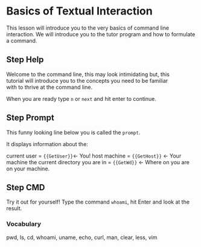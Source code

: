 # Basics of Textual Interaction

This lesson will introduce you to the very basics of command line interaction.
We will introduce you to the tutor program and how to formulate a command.

## Step Help

Welcome to the command line, this may look intimidating but, this  
tutorial will introduce you to the concepts you need to be familiar  
with to thrive at the command line.

When you are ready type `n` or `next` and hit enter to continue.

## Step Prompt

This funny looking line below you is called the `prompt`.

It displays information about the:

current user = `{{GetUser}}`← You!
host machine = `{{GetHost}}` ← Your machine
the current directory you are in = `{{GetWd}}` ← Where on you are on your machine.

## Step CMD

Try it out for yourself!
Type the command `whoami`, hit Enter and look at the result.

### Vocabulary
pwd, ls, cd, whoami, uname, echo, curl, man, clear, less, vim
